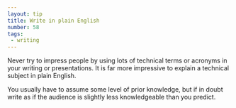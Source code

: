 ```yaml
---
layout: tip
title: Write in plain English
number: 58
tags:
 - writing
---
```


Never try to impress people by using lots of technical terms or acronyms in your writing or presentations.  It is far more impressive to explain a technical subject in plain English.

You usually have to assume some level of prior knowledge, but if in doubt write as if the audience is slightly less knowledgeable than you predict.
